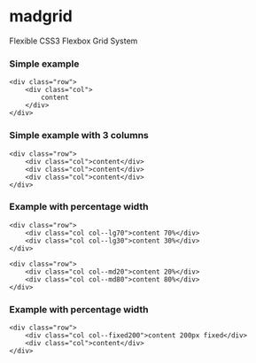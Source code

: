 # madgrid
Flexible CSS3 Flexbox Grid System


### Simple example

```
<div class="row">
	<div class="col">
		content
	</div>
</div>
```

### Simple example with 3 columns

```
<div class="row">
	<div class="col">content</div>
	<div class="col">content</div>
	<div class="col">content</div>
</div>
```

### Example with percentage width

```
<div class="row">
	<div class="col col--lg70">content 70%</div>
	<div class="col col--lg30">content 30%</div>
</div>

<div class="row">
	<div class="col col--md20">content 20%</div>
	<div class="col col--md80">content 80%</div>
</div>
```


### Example with percentage width

```
<div class="row">
	<div class="col col--fixed200">content 200px fixed</div>
	<div class="col">content</div>
</div>
```
